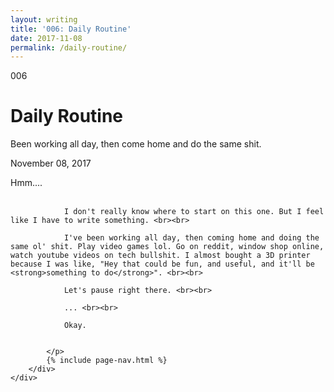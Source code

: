 ```yaml
---
layout: writing
title: '006: Daily Routine'
date: 2017-11-08
permalink: /daily-routine/
---
```


<div id="daily-routine">
	<div class="container writing">
		<div class="left">
			<span>006</span>
			<h1>Daily Routine</h1>
			<p>Been working all day, then come home and do the same shit.&lrm;</p>
			<p class="date">November 08, 2017</p>
		</div>
		<div class="right">
			<p>
				Hmm.... <br><br>

				I don't really know where to start on this one. But I feel like I have to write something. <br><br>

				I've been working all day, then coming home and doing the same ol' shit. Play video games lol. Go on reddit, window shop online, watch youtube videos on tech bullshit. I almost bought a 3D printer because I was like, "Hey that could be fun, and useful, and it'll be <strong>something to do</strong>". <br><br>

				Let's pause right there. <br><br>

				... <br><br>

				Okay.


			</p>
			{% include page-nav.html %}
		</div>
	</div>
</div>
